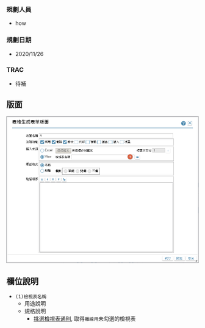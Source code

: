 ### <div id="user">規劃人員</div>
* how

### <div id="updatedate">規劃日期</div>
* 2020/11/26

### <div id="trac">TRAC</div>
* <ps>待補</ps> 

## <div id="layout">版面</div>
![pic][image_FormImport]

## <div id="object-desc">欄位說明</div>
* `(1)檢視表名稱`
    * 用途說明
    * 規格說明    
        * [挑選檢視表通則][link_ruledialog4], 取得`離線用`未勾選的檢視表

<!-- 圖片 -->
[image_FormImport]:attachment/FormImport.png

<!-- 超連結 -->
[link_ruledialog4]:/8.10.0/IDE/Specification/RulesDialog/README#ruledialog4 "共用通則_開啟單據/挑選檢視表通則"